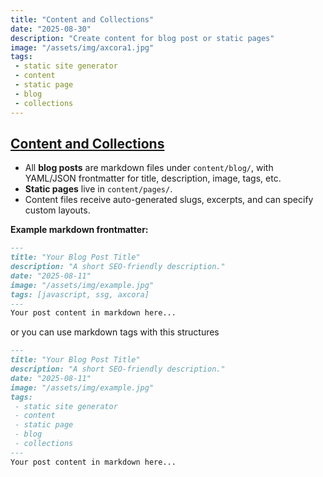 ```yaml
---
title: "Content and Collections"
date: "2025-08-30"
description: "Create content for blog post or static pages"
image: "/assets/img/axcora1.jpg"
tags: 
 - static site generator
 - content
 - static page
 - blog
 - collections
---
```


## [Content and Collections](/docs/content.html)

- All **blog posts** are markdown files under `content/blog/`, with YAML/JSON frontmatter for title, description, image, tags, etc.
- **Static pages** live in `content/pages/`.
- Content files receive auto-generated slugs, excerpts, and can specify custom layouts.

**Example markdown frontmatter:**

```markdown
---
title: "Your Blog Post Title"
description: "A short SEO-friendly description."
date: "2025-08-11"
image: "/assets/img/example.jpg"
tags: [javascript, ssg, axcora]
---
Your post content in markdown here...
```
or you can use markdown tags with this structures

```markdown
---
title: "Your Blog Post Title"
description: "A short SEO-friendly description."
date: "2025-08-11"
image: "/assets/img/example.jpg"
tags: 
 - static site generator
 - content
 - static page
 - blog
 - collections
---
Your post content in markdown here...
```
